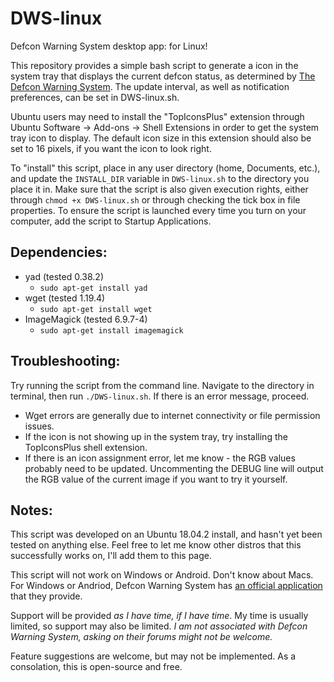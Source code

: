 # DWS-linux
Defcon Warning System desktop app: for Linux!

This repository provides a simple bash script to generate a icon in the system tray that displays the current defcon status, as determined by [The Defcon Warning System](https://defconwarningsystem.com/). The update interval, as well as notification preferences, can be set in DWS-linux.sh.

Ubuntu users may need to install the "TopIconsPlus" extension through Ubuntu Software -> Add-ons -> Shell Extensions in order to get the system tray icon to display.  The default icon size in this extension should also be set to 16 pixels, if you want the icon to look right.

To "install" this script, place in any user directory (home, Documents, etc.), and update the `INSTALL_DIR` variable in `DWS-linux.sh` to the directory you place it in.  Make sure that the script is also given execution rights, either through `chmod +x DWS-linux.sh` or through checking the tick box in file properties.  To ensure the script is launched every time you turn on your computer, add the script to Startup Applications.

## Dependencies:
- yad (tested 0.38.2)
  - `sudo apt-get install yad`
- wget (tested 1.19.4)
  - `sudo apt-get install wget`
- ImageMagick (tested 6.9.7-4)
  - `sudo apt-get install imagemagick`

## Troubleshooting:
Try running the script from the command line.  Navigate to the directory in terminal, then run `./DWS-linux.sh`.  If there is an error message, proceed.
- Wget errors are generally due to internet connectivity or file permission issues.
- If the icon is not showing up in the system tray, try installing the TopIconsPlus shell extension.
- If there is an icon assignment error, let me know - the RGB values probably need to be updated.  Uncommenting the DEBUG line will output the RGB value of the current image if you want to try it yourself.

## Notes:
This script was developed on an Ubuntu 18.04.2 install, and hasn't yet been tested on anything else.  Feel free to let me know other distros that this successfully works on, I'll add them to this page.

This script will not work on Windows or Android.  Don't know about Macs.  For Windows or Andriod, Defcon Warning System has [an official application](https://defconwarningsystem.com/links-tools/#Applications) that they provide.

Support will be provided *as I have time, if I have time*.  My time is usually limited, so support may also be limited.  *I am not associated with Defcon Warning System, asking on their forums might not be welcome.*

Feature suggestions are welcome, but may not be implemented.  As a consolation, this is open-source and free.
